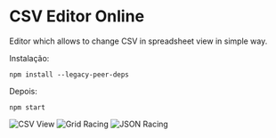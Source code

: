 # CSV Editor Online

Editor which allows to change CSV in spreadsheet view in simple way.

Instalação:
```shell
npm install --legacy-peer-deps 
```
Depois:
```shell
npm start
```

![CSV View](https://i.ibb.co/39BpqX25/Captura-de-tela-2025-03-27-155858.png)
![Grid Racing](https://i.ibb.co/M58tbkkm/Captura-de-tela-2025-03-27-155912.png)
![JSON Racing](https://i.ibb.co/CsYHHQvt/Captura-de-tela-2025-03-27-155921.png)
